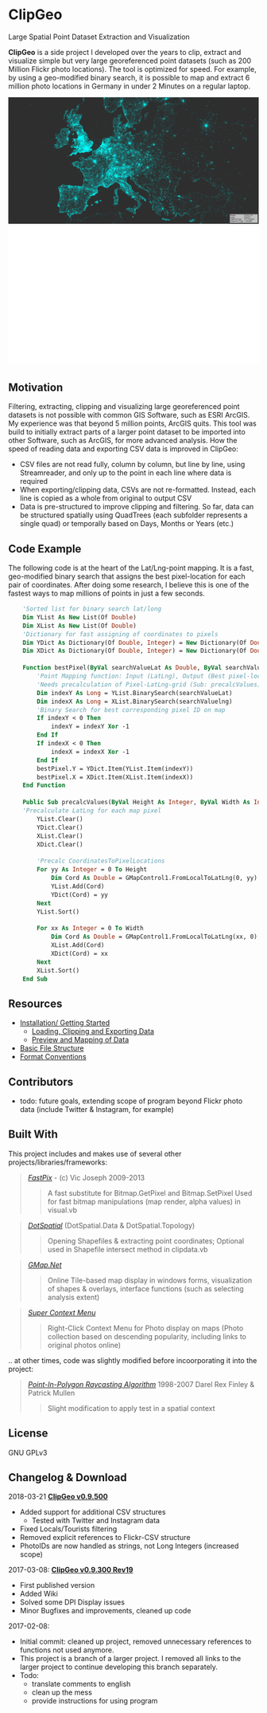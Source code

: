 ClipGeo 
=============
Large Spatial Point Dataset Extraction and Visualization

**ClipGeo** is a side project I developed over the years to clip, extract and visualize simple but very 
large georeferenced point datasets (such as 200 Million Flickr photo locations). The tool is optimized for speed. 
For example, by using a geo-modified binary search, it is possible to map and extract 6 million photo locations in Germany in under 2 Minutes on a regular laptop.

![ClipGeo Vis Example](https://raw.githubusercontent.com/Sieboldianus/ClipGeo/master/Resources/Europe_b.png)
![ClipGeo Interface Ani](https://raw.githubusercontent.com/Sieboldianus/ClipGeo/master/Resources/interface.gif)

## Motivation

Filtering, extracting, clipping and visualizing large georeferenced point datasets is not possible with common GIS Software, such as ESRI ArcGIS. 
My experience was that beyond 5 million points, ArcGIS quits. This tool was build to initially extract parts of a larger point dataset to be imported into other Software, 
such as ArcGIS, for more advanced analysis. How the speed of reading data and exporting CSV data is improved in ClipGeo:

* CSV files are not read fully, column by column, but line by line, using Streamreader, and only up to the point in each line where data is required
* When exporting/clipping data, CSVs are not re-formatted. Instead, each line is copied as a whole from original to output CSV
* Data is pre-structured to improve clipping and filtering. So far, data can be structured spatially using QuadTrees (each subfolder represents a single quad) or temporally based on Days, Months or Years (etc.)

## Code Example

The following code is at the heart of the Lat/Lng-point mapping. It is a fast, geo-modified binary search that assigns the best pixel-location for each pair of coordinates. After doing some research, I believe this is one of the fastest ways to map millions of points in just a few seconds.

```vb
    'Sorted list for binary search lat/long
    Dim YList As New List(Of Double)
    Dim XList As New List(Of Double)
    'Dictionary for fast assigning of coordinates to pixels
    Dim YDict As Dictionary(Of Double, Integer) = New Dictionary(Of Double, Integer)
    Dim XDict As Dictionary(Of Double, Integer) = New Dictionary(Of Double, Integer)
    
    Function bestPixel(ByVal searchValueLat As Double, ByVal searchValuelng As Double) As GMap.NET.GPoint
        'Point Mapping function: Input (LatLng), Output (Best pixel-location on map)
        'Needs precalculation of Pixel-LatLng-grid (Sub: precalcValues)         
        Dim indexY As Long = YList.BinarySearch(searchValueLat)
        Dim indexX As Long = XList.BinarySearch(searchValuelng)
        'Binary Search for best corresponding pixel ID on map
        If indexY < 0 Then
            indexY = indexY Xor -1
        End If
        If indexX < 0 Then
            indexX = indexX Xor -1
        End If
        bestPixel.Y = YDict.Item(YList.Item(indexY))
        bestPixel.X = XDict.Item(XList.Item(indexX))
    End Function
        
    Public Sub precalcValues(ByVal Height As Integer, ByVal Width As Integer)
    'Precalculate LatLng for each map pixel
        YList.Clear() 
        YDict.Clear() 
        XList.Clear()
        XDict.Clear()

        'Precalc CoordinatesToPixelLocations
        For yy As Integer = 0 To Height
            Dim Cord As Double = GMapControl1.FromLocalToLatLng(0, yy).Lat
            YList.Add(Cord)
            YDict(Cord) = yy
        Next
        YList.Sort()

        For xx As Integer = 0 To Width
            Dim Cord As Double = GMapControl1.FromLocalToLatLng(xx, 0).Lng
            XList.Add(Cord)
            XDict(Cord) = xx
        Next
        XList.Sort()       
    End Sub
```

## Resources

* [Installation/ Getting Started](../../wiki/Installation-&-Getting-started)
    * [Loading, Clipping and Exporting Data](../../wiki/instructions-01-clipping)
    * [Preview and Mapping of Data](../../wiki/instructions-02-preview)
* [Basic File Structure](../../wiki/Basic-File-Structure)
* [Format Conventions](../../wiki/Basic-Format-Conventions)


## Contributors

* todo: future goals, extending scope of program beyond Flickr photo data (include Twitter & Instagram, for example)

## Built With
This project includes and makes use of several other projects/libraries/frameworks:

>[*FastPix*](http://www.vbforums.com/showthread.php?586709-FastPix-Rapid-Pixel-Processing-for-Dummies-and-Dudes) - (c) Vic Joseph 2009-2013
>> A fast substitute for Bitmap.GetPixel and Bitmap.SetPixel
>> Used for fast bitmap manipulations (map render, alpha values) in visual.vb

>[*DotSpatial*](https://github.com/DotSpatial/DotSpatial) (DotSpatial.Data & DotSpatial.Topology)
>> Opening Shapefiles & extracting point coordinates; Optional used in Shapefile intersect method in clipdata.vb

>[*GMap.Net*](https://github.com/radioman/greatmaps)
>>Online Tile-based map display in windows forms, visualization of shapes & overlays, interface functions (such as selecting analysis extent)

>[*Super Context Menu*](https://www.codeproject.com/Articles/22780/Super-Context-Menu-Strip)
>>Right-Click Context Menu for Photo display on maps (Photo collection based on descending popularity, including links to original photos online)

.. at other times, code was slightly modified before incoorporating it into the project:
>[*Point-In-Polygon Raycasting Algorithm*](http://alienryderflex.com/polygon/) 1998-2007 Darel Rex Finley & Patrick Mullen
>>Slight modification to apply test in a spatial context


## License

GNU GPLv3

## Changelog & Download

2018-03-21 [**ClipGeo v0.9.500**](https://github.com/Sieboldianus/ClipGeo/wiki/publish/ClipGeo_0_9_500.zip)

* Added support for additional CSV structures
    * Tested with Twitter and Instagram data
* Fixed Locals/Tourists filtering
* Removed explicit references to Flickr-CSV structure
* PhotoIDs are now handled as strings, not Long Integers (increased scope)

2017-03-08: [**ClipGeo v0.9.300 Rev19**](https://github.com/Sieboldianus/ClipGeo/wiki/publish/ClipGeo_0_9_300_Rev19.zip)

* First published version
* Added Wiki
* Solved some DPI Display issues
* Minor Bugfixes and improvements, cleaned up code

2017-02-08:

* Initial commit: cleaned up project, removed unnecessary references to functions not used anymore.
* This project is a branch of a larger project. I removed all links to the larger project to continue developing  this branch separately.
* Todo:
    * translate comments to english
    * clean up the mess
    * provide instructions for using program

[//]: # (Readme formatting based on https://gist.github.com/PurpleBooth/109311bb0361f32d87a2) 
